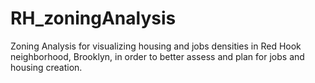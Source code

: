 # RH_zoningAnalysis
Zoning Analysis for visualizing housing and jobs densities in Red Hook neighborhood, Brooklyn, in order to better assess and plan for jobs and housing creation.

